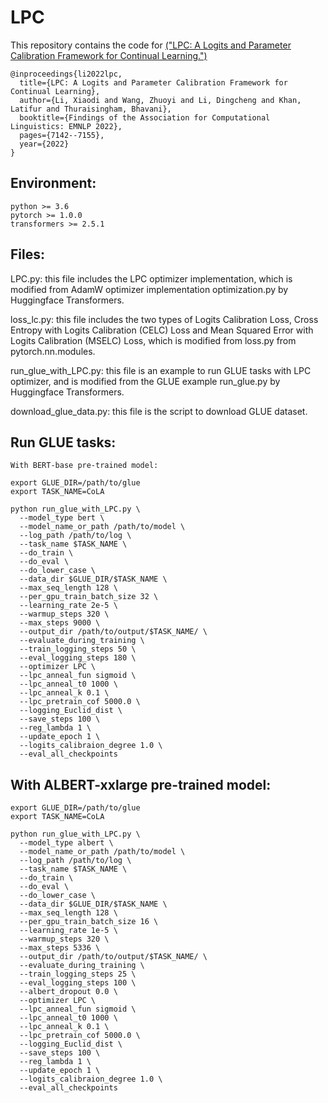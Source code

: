 # LPC

This repository contains the code for [("LPC: A Logits and Parameter Calibration Framework for Continual Learning.")](https://aclanthology.org/2022.findings-emnlp.529/) 

```
@inproceedings{li2022lpc,
  title={LPC: A Logits and Parameter Calibration Framework for Continual Learning},
  author={Li, Xiaodi and Wang, Zhuoyi and Li, Dingcheng and Khan, Latifur and Thuraisingham, Bhavani},
  booktitle={Findings of the Association for Computational Linguistics: EMNLP 2022},
  pages={7142--7155},
  year={2022}
}
```

## Environment:

```
python >= 3.6
pytorch >= 1.0.0
transformers >= 2.5.1
```

## Files:

LPC.py: this file includes the LPC optimizer implementation, which is modified from AdamW optimizer implementation optimization.py by Huggingface Transformers.

loss_lc.py: this file includes the two types of Logits Calibration Loss, Cross Entropy with Logits Calibration (CELC) Loss and Mean Squared Error with Logits Calibration (MSELC) Loss, which is modified from loss.py from pytorch.nn.modules.

run_glue_with_LPC.py: this file is an example to run GLUE tasks with LPC optimizer, and is modified from the GLUE example run_glue.py by Huggingface Transformers.

download_glue_data.py: this file is the script to download GLUE dataset.


## Run GLUE tasks:

```
With BERT-base pre-trained model:

export GLUE_DIR=/path/to/glue
export TASK_NAME=CoLA

python run_glue_with_LPC.py \
  --model_type bert \
  --model_name_or_path /path/to/model \
  --log_path /path/to/log \
  --task_name $TASK_NAME \
  --do_train \
  --do_eval \
  --do_lower_case \
  --data_dir $GLUE_DIR/$TASK_NAME \
  --max_seq_length 128 \
  --per_gpu_train_batch_size 32 \
  --learning_rate 2e-5 \
  --warmup_steps 320 \
  --max_steps 9000 \
  --output_dir /path/to/output/$TASK_NAME/ \
  --evaluate_during_training \
  --train_logging_steps 50 \
  --eval_logging_steps 180 \
  --optimizer LPC \
  --lpc_anneal_fun sigmoid \
  --lpc_anneal_t0 1000 \
  --lpc_anneal_k 0.1 \
  --lpc_pretrain_cof 5000.0 \
  --logging_Euclid_dist \
  --save_steps 100 \
  --reg_lambda 1 \
  --update_epoch 1 \
  --logits_calibraion_degree 1.0 \
  --eval_all_checkpoints
```

## With ALBERT-xxlarge pre-trained model:

```
export GLUE_DIR=/path/to/glue
export TASK_NAME=CoLA

python run_glue_with_LPC.py \
  --model_type albert \
  --model_name_or_path /path/to/model \
  --log_path /path/to/log \
  --task_name $TASK_NAME \
  --do_train \
  --do_eval \
  --do_lower_case \
  --data_dir $GLUE_DIR/$TASK_NAME \
  --max_seq_length 128 \
  --per_gpu_train_batch_size 16 \
  --learning_rate 1e-5 \
  --warmup_steps 320 \
  --max_steps 5336 \
  --output_dir /path/to/output/$TASK_NAME/ \
  --evaluate_during_training \
  --train_logging_steps 25 \
  --eval_logging_steps 100 \
  --albert_dropout 0.0 \
  --optimizer LPC \
  --lpc_anneal_fun sigmoid \
  --lpc_anneal_t0 1000 \
  --lpc_anneal_k 0.1 \
  --lpc_pretrain_cof 5000.0 \
  --logging_Euclid_dist \
  --save_steps 100 \
  --reg_lambda 1 \
  --update_epoch 1 \
  --logits_calibraion_degree 1.0 \
  --eval_all_checkpoints 
```
